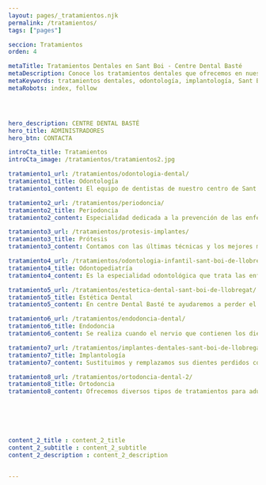 ```yaml
---
layout: pages/_tratamientos.njk
permalink: /tratamientos/
tags: ["pages"]

seccion: Tratamientos
orden: 4

metaTitle: Tratamientos Dentales en Sant Boi - Centre Dental Basté
metaDescription: Conoce los tratamientos dentales que ofrecemos en nuestra clínica de Sant Boi, desde odontología hasta implantología.
metaKeywords: tratamientos dentales, odontología, implantología, Sant Boi, Barcelona
metaRobots: index, follow




hero_description: CENTRE DENTAL BASTÉ
hero_title: ADMINISTRADORES
hero_btn: CONTACTA

introCta_title: Tratamientos
introCta_image: /tratamientos/tratamientos2.jpg

tratamiento1_url: /tratamientos/odontologia-dental/
tratamiento1_title: Odontología
tratamiento1_content: El equipo de dentistas de nuestro centro de Sant Boi de Llobregat (Barcelona) está formado por profesionales.

tratamiento2_url: /tratamientos/periodoncia/
tratamiento2_title: Periodoncia
tratamiento2_content: Especialidad dedicada a la prevención de las enfermedades periodontales o de las encías

tratamiento3_url: /tratamientos/protesis-implantes/
tratamiento3_title: Prótesis
tratamiento3_content: Contamos con las últimas técnicas y los mejores materiales en prótesis dentales

tratamiento4_url: /tratamientos/odontologia-infantil-sant-boi-de-llobregat
tratamiento4_title: Odontopediatría
tratamiento4_content: Es la especialidad odontológica que trata las enfermedades bucodentales de los niños

tratamiento5_url: /tratamientos/estetica-dental-sant-boi-de-llobregat/
tratamiento5_title: Estética Dental
tratamiento5_content: En centre Dental Basté te ayudaremos a perder el miedo a sonreír

tratamiento6_url: /tratamientos/endodoncia-dental/
tratamiento6_title: Endodoncia
tratamiento6_content: Se realiza cuando el nervio que contienen los dientes se inflama o infecta

tratamiento7_url: /tratamientos/implantes-dentales-sant-boi-de-llobregat/
tratamiento7_title: Implantología
tratamiento7_content: Sustituimos y remplazamos sus dientes perdidos con las tecnologías más modernas

tratamiento8_url: /tratamientos/ortodoncia-dental-2/
tratamiento8_title: Ortodoncia
tratamiento8_content: Ofrecemos diversos tipos de tratamientos para adultos y niños para unos dientes alineados






content_2_title : content_2_title
content_2_subtitle : content_2_subtitle
content_2_description : content_2_description


---
```

